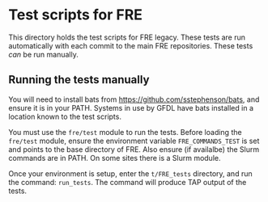 # Test scripts for FRE

This directory holds the test scripts for FRE legacy.  These tests are run
automatically with each commit to the main FRE repositories.  These tests
_can_ be run manually.

## Running the tests manually

You will need to install bats from https://github.com/sstephenson/bats, and
ensure it is in your PATH.  Systems in use by GFDL have bats installed in a
location known to the test scripts.

You must use the `fre/test` module to run the tests.  Before loading the
`fre/test` module, ensure the environment variable `FRE_COMMANDS_TEST` is set
and points to the base directory of FRE.  Also ensure (if availalbe) the Slurm
commands are in PATH.  On some sites there is a Slurm module.

Once your environment is setup, enter the `t/FRE_tests` directory, and run the
command: `run_tests`.  The command will produce TAP output of the tests.
